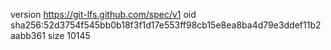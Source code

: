 version https://git-lfs.github.com/spec/v1
oid sha256:52d3754f545bb0b18f3f1d17e553ff98cb15e8ea8ba4d79e3ddef11b2aabb361
size 10145
